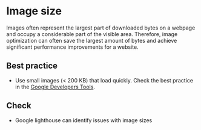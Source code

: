 # Image size
Images often represent the largest part of downloaded bytes on a webpage and occupy a considerable part of the visible area. Therefore, image optimization can often save the largest amount of bytes and achieve significant performance improvements for a website.

## Best practice

* Use small images (< 200 KB) that load quickly. Check the best practice in the [Google Developers Tools](https://developers.google.com/web/fundamentals/performance/optimizing-content-efficiency/image-optimization).

## Check

* Google lighthouse can identify issues with image sizes
